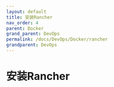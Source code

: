 ```yaml
---
layout: default
title: 安装Rancher
nav_order: 4
parent: Docker
grand_parent: DevOps
permalink: /docs/DevOps/Docker/rancher
grandparent: DevOps
---
```


# 安装Rancher